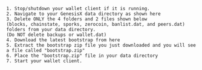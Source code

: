     1. Stop/shutdown your wallet client if it is running.
    2. Navigate to your GenesisX data directory as shown here
    3. Delete ONLY the 4 folders and 2 files shown below
    (blocks, chainstate, sporks, zerocoin, banlist.dat, and peers.dat) folders from your data directory.
    (Do NOT delete backups or wallet.dat)
    4. Download the latest bootstrap from here
    5. Extract the bootstrap zip file you just downloaded and you will see a file called "bootstrap.zip"
    6. Place the "bootstrap.zip" file in your data directory
    7. Start your wallet client.
